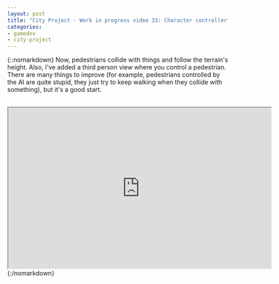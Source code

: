 ```yaml
---
layout: post
title: "City Project - Work in progress video 33: Character controller"
categories:
- gamedev
- city-project
---
```


{::nomarkdown}
Now, pedestrians collide with things and follow the terrain's height. Also, I've added a third person view where you control a pedestrian. There are many things to improve (for example, pedestrians controlled by the AI are quite stupid, they just try to keep walking when they collide with something), but it's a good start.<br /><br /><div style="text-align: center;"><iframe height="367" src="http://www.youtube.com/embed/iqlj6xtfnSg?theme=dark" width="600"></iframe><br /></div>
{:/nomarkdown}
